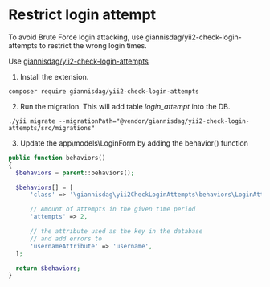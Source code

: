 # Restrict login attempt

To avoid Brute Force login attacking, use giannisdag/yii2-check-login-attempts to restrict the wrong login times.

Use [giannisdag/yii2-check-login-attempts](https://github.com/giannisdag/yii2-check-login-attempts)

1. Install the extension.
```shell
composer require giannisdag/yii2-check-login-attempts
```
2. Run the migration. This will add table *login_attempt* into the DB.
```shell
./yii migrate --migrationPath="@vendor/giannisdag/yii2-check-login-attempts/src/migrations"
```
3. Update the app\models\LoginForm by adding the behavior() function
```php
public function behaviors()
{
  $behaviors = parent::behaviors();

  $behaviors[] = [
      'class' => '\giannisdag\yii2CheckLoginAttempts\behaviors\LoginAttemptBehavior',

      // Amount of attempts in the given time period
      'attempts' => 2,

      // the attribute used as the key in the database
      // and add errors to
      'usernameAttribute' => 'username',
  ];

  return $behaviors;
}
```